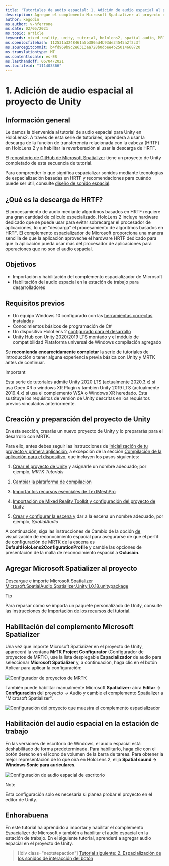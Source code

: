 ```yaml
---
title: 'Tutoriales de audio espacial: 1. Adición de audio espacial al proyecto'
description: Agregue el complemento Microsoft Spatializer al proyecto de Unity para acceder a HoloLens 2 descarga de hardware HRTF.
author: kegodin
ms.author: v-hferrone
ms.date: 02/05/2021
ms.topic: article
keywords: mixed reality, unity, tutorial, hololens2, spatial audio, MRTK, mixed reality toolkit, UWP, Windows 10, HRTF, head-related transfer function, reverb, Microsoft Spatializer
ms.openlocfilehash: 112531a3248461a5b380ad4b93de34545a2f2c3f
ms.sourcegitcommit: b4fd969b9c2e6313aa728b0dbee4b25014668720
ms.translationtype: MT
ms.contentlocale: es-ES
ms.lasthandoff: 06/04/2021
ms.locfileid: "111403366"
---
```

# <a name="1-adding-spatial-audio-to-your-unity-project"></a>1. Adición de audio espacial al proyecto de Unity

## <a name="overview"></a>Información general

Le damos la bienvenida al tutorial de audio espacial para Unity en HoloLens2. A través de esta serie de tutoriales, aprenderá a usar la descarga de la función de transferencia relacionada con la cabeza (HRTF) en HoloLens 2 y a habilitar la reverberación al usar la descarga de HRTF.

El [repositorio de GitHub de Microsoft Spatializer](https://github.com/microsoft/spatialaudio-unity) tiene un proyecto de Unity completado de esta secuencia de tutorial.

Para comprender lo que significa espacializar sonidos mediante tecnologías de espacialización basadas en HRTF y recomendaciones para cuándo puede ser útil, consulte [diseño de sonido espacial](/windows/mixed-reality/spatial-sound-design).

## <a name="what-is-hrtf-offload"></a>¿Qué es la descarga de HRTF?

El procesamiento de audio mediante algoritmos basados en HRTF requiere una gran cantidad de cálculo especializado. HoloLens 2 incluye hardware dedicado que se puede usar para evitar sobrecargar el procesador de aplicaciones, lo que "descarga" el procesamiento de algoritmos basados en HRTF.  El complemento espacializador de Microsoft proporciona una manera sencilla de que la aplicación aproveche el hardware HRTF dedicado para que la aplicación pueda usar más del procesador de aplicaciones para operaciones que no son el audio espacial.

## <a name="objectives"></a>Objetivos

* Importación y habilitación del complemento espacializador de Microsoft
* Habilitación del audio espacial en la estación de trabajo para desarrolladores

## <a name="prerequisites"></a>Requisitos previos

* Un equipo Windows 10 configurado con las [herramientas correctas instaladas](../../install-the-tools.md)
* Conocimientos básicos de programación de C#
* Un dispositivo HoloLens 2 [configurado para el desarrollo](../../platform-capabilities-and-apis/using-visual-studio.md#enabling-developer-mode)
* <a href="https://docs.unity3d.com/Manual/GettingStartedInstallingHub.html" target="_blank">Unity Hub</a> con Unity 2020/2019 LTS montado y el módulo de compatibilidad Plataforma universal de Windows compilación agregado

Se **recomienda encarecidamente completar** la serie [de](mr-learning-base-01.md) tutoriales de introducción o tener alguna experiencia previa básica con Unity y MRTK antes de continuar.

> [!Important]
> Esta serie de tutoriales admite Unity 2020 LTS (actualmente 2020.3.x) si usa Open XR o windows XR Plugin y también Unity 2019 LTS (actualmente 2019.4.x) si usa el complemento WSA o Windows XR heredado. Esta sustituye los requisitos de versión de Unity descritas en los requisitos previos vinculados anteriormente.

## <a name="creating-and-preparing-the-unity-project"></a>Creación y preparación del proyecto de Unity

En esta sección, crearás un nuevo proyecto de Unity y lo prepararás para el desarrollo con MRTK.

Para ello, antes debes seguir las instrucciones de [Inicialización de tu proyecto y primera aplicación](mr-learning-base-02.md), a excepción de la sección [Compilación de la aplicación para el dispositivo](mr-learning-base-02.md#building-your-application-to-your-hololens-2), que incluyen los pasos siguientes:

1. [Crear el proyecto de Unity](mr-learning-base-02.md#creating-the-unity-project) y asignarle un nombre adecuado; por ejemplo, *MRTK Tutorials*

1. [Cambiar la plataforma de compilación](mr-learning-base-02.md#configuring-the-unity-project)

1. [Importar los recursos esenciales de TextMeshPro](mr-learning-base-02.md#importing-the-textmeshpro-essential-resources)

1. [Importación de Mixed Reality Toolkit y configuración del proyecto de Unity](mr-learning-base-02.md#importing-the-mixed-reality-toolkit-and-configuring-the-unity-project)

1. [Crear y configurar la escena y](mr-learning-base-02.md#creating-the-scene-and-configuring-mrtk) dar a la escena un nombre adecuado, por ejemplo, *SpatialAudio*

A continuación, siga las instrucciones de Cambio de la opción [de](mr-learning-base-03.md#changing-the-spatial-awareness-display-option) visualización de reconocimiento espacial para asegurarse de que el perfil de configuración de MRTK de la escena es **DefaultHoloLens2ConfigurationProfile** y cambie las opciones de presentación de la malla de reconocimiento espacial a **Oclusión.**

## <a name="adding-microsoft-spatializer-to-the-project"></a>Agregar Microsoft Spatializer al proyecto

Descargue e importe Microsoft Spatializer  <a href="https://github.com/microsoft/spatialaudio-unity/releases/download/v1.0.18/Microsoft.SpatialAudio.Spatializer.Unity.1.0.18.unitypackage" target="_blank">Microsoft.SpatialAudio.Spatializer.Unity.1.0.18.unitypackage </a>

>[!TIP]
> Para repasar cómo se importa un paquete personalizado de Unity, consulte las instrucciones de [Importación de los recursos del tutorial](mr-learning-base-02.md#importing-the-tutorial-assets).

## <a name="enable-the-microsoft-spatializer-plugin"></a>Habilitación del complemento Microsoft Spatializer

Una vez que importe Microsoft Spatializer en el proyecto de Unity, aparecerá la ventana **MrTK Project Configurator** (Configurador de proyectos de MRTK), use la lista desplegable **Espacializador** de audio para seleccionar **Microsoft Spatializer** y, a continuación, haga clic en el botón Aplicar para aplicar la configuración:

![Configurador de proyectos de MRTK](images/spatial-audio/spatial-audio-01-section3-step1-1.PNG)

También puede habilitar manualmente Microsoft **Spatializer:** abra **Editar -> Configuración** del proyecto -> Audio y cambie el complemento Spatializer a "Microsoft Spatializer".

![Configuración del proyecto que muestra el complemento espacializador](images/spatial-audio/spatial-audio-01-section3-step1-2.PNG)

## <a name="enable-spatial-audio-on-your-workstation"></a>Habilitación del audio espacial en la estación de trabajo

En las versiones de escritorio de Windows, el audio espacial está deshabilitado de forma predeterminada. Para habilitarlo, haga clic con el botón derecho en el icono de volumen de la barra de tareas. Para obtener la mejor representación de lo que oirá en HoloLens 2, elija **Spatial sound -> Windows Sonic para auriculares**.

![Configuración de audio espacial de escritorio](images/spatial-audio/spatial-audio-01-section4-step1-1.PNG)

> [!NOTE]
> Esta configuración solo es necesaria si planea probar el proyecto en el editor de Unity.

## <a name="congratulations"></a>Enhorabuena

En este tutorial ha aprendido a importar y habilitar el complemento Espacializer de Microsoft y también a habilitar el audio espacial en la estación de trabajo.
En el siguiente tutorial, aprenderá a agregar audio espacial en el proyecto de Unity.

> [!div class="nextstepaction"]
> [Tutorial siguiente: 2. Espacialización de los sonidos de interacción del botón](unity-spatial-audio-ch2.md)
